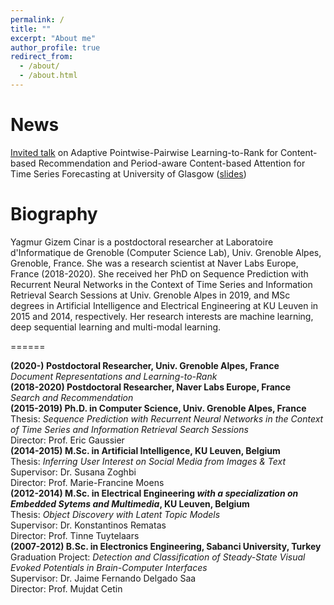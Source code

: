 ```yaml
---
permalink: /
title: ""
excerpt: "About me"
author_profile: true
redirect_from: 
  - /about/
  - /about.html
---
```

News
======
[Invited talk](https://samoa.dcs.gla.ac.uk/events/viewtalk.jsp?id=17323) on Adaptive Pointwise-Pairwise Learning-to-Rank for Content-based Recommendation and Period-aware Content-based Attention for Time Series Forecasting at University of Glasgow ([slides](https://github.com/ygcinar/ygcinar.github.io/raw/master/files/presentation_glasgow.pdf))

Biography
======
Yagmur Gizem Cinar is a postdoctoral researcher at Laboratoire d'Informatique de Grenoble (Computer Science Lab), Univ. Grenoble Alpes, Grenoble, France. She was a research scientist at Naver Labs Europe, France (2018-2020). She received her PhD on Sequence Prediction with Recurrent Neural Networks in the Context of Time Series and Information Retrieval Search Sessions at Univ. Grenoble Alpes in 2019, and MSc degrees in Artificial Intelligence and Electrical Engineering at KU Leuven in 2015 and 2014, respectively. Her research interests are machine learning, deep sequential learning and multi-modal learning.


======

**(2020-) Postdoctoral Researcher, Univ. Grenoble Alpes, France**  
        *Document Representations and Learning-to-Rank*  
**(2018-2020) Postdoctoral Researcher, Naver Labs Europe, France**  
        *Search and Recommendation*  
**(2015-2019) Ph.D. in Computer Science, Univ. Grenoble Alpes, France**  
        Thesis: *Sequence Prediction with Recurrent Neural Networks in the Context of Time Series and Information Retrieval Search Sessions*  
        Director: Prof. Eric Gaussier  
**(2014-2015) M.Sc. in Artificial Intelligence, KU Leuven, Belgium**    
        Thesis: *Inferring User Interest on Social Media from Images & Text*  
        Supervisor: Dr. Susana Zoghbi  
        Director: Prof. Marie-Francine Moens    
**(2012-2014) M.Sc. in Electrical Engineering *with a specialization on Embedded Sytems and Multimedia*, KU Leuven, Belgium**  
        Thesis: *Object Discovery with Latent Topic Models*  
        Supervisor: Dr. Konstantinos Rematas  
        Director: Prof. Tinne Tuytelaars  
**(2007-2012) B.Sc. in Electronics Engineering, Sabanci University, Turkey**  
        Graduation Project: *Detection and Classification of Steady-State Visual Evoked Potentials in Brain-Computer Interfaces*  
        Supervisor: Dr. Jaime Fernando Delgado Saa  
        Director: Prof. Mujdat Cetin  



